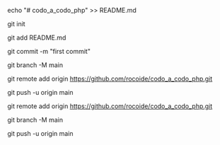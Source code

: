 echo "# codo_a_codo_php" >> README.md

git init

git add README.md

git commit -m "first commit"

git branch -M main

git remote add origin https://github.com/rocoide/codo_a_codo_php.git

git push -u origin main





git remote add origin https://github.com/rocoide/codo_a_codo_php.git

git branch -M main

git push -u origin main
